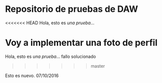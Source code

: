 Repositorio de pruebas de DAW
=============================
<<<<<<< HEAD
Hola, esto es *una prueba*...

Voy a implementar una foto de perfil
=====
Hola, esto es *una prueba*... fallo solucionado
>>>>>>> master

Esto es nuevo. 07/10/2016
